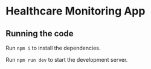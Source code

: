 
  # Healthcare Monitoring App 

  ## Running the code

  Run `npm i` to install the dependencies.

  Run `npm run dev` to start the development server.
  
